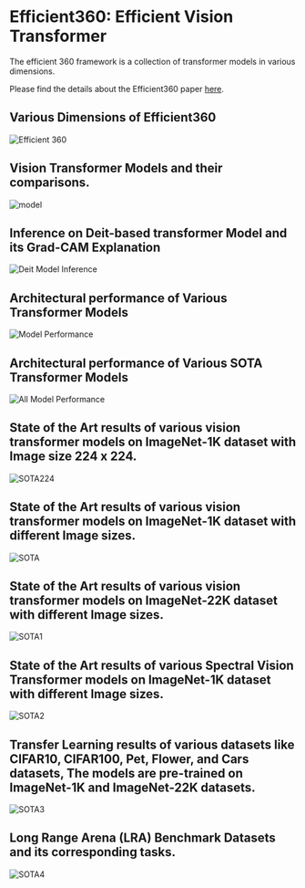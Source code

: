 # Efficient360: Efficient Vision Transformer
The efficient 360 framework is a collection of transformer models in various dimensions.

Please find the details about the Efficient360 paper [here](https://arxiv.org/pdf/2302.08374v1.pdf).

## Various Dimensions of Efficient360
![Efficient 360](images/Transformer_ven_diagram_E360_v3.png) 

## Vision Transformer Models and their comparisons.
![model](images/transformer_models.png) 

## Inference on Deit-based transformer Model and its Grad-CAM Explanation
![Deit Model Inference](images/transformer_inference.png) 

## Architectural performance of Various Transformer Models
![Model Performance](images/model_performance.png) 

## Architectural performance of Various SOTA Transformer Models
![All Model Performance](images/all_model_performance_acc.png)


## State of the Art results of various vision transformer models on ImageNet-1K dataset with Image size 224 x 224.
![SOTA224](images/ImageNet1K_224.png) 

## State of the Art results of various vision transformer models on ImageNet-1K dataset with different Image sizes.
![SOTA](images/ImageNet1K_384.png) 


## State of the Art results of various vision transformer models on ImageNet-22K dataset with different Image sizes.
![SOTA1](images/ImageNet22K.png) 


## State of the Art results of various Spectral Vision Transformer models on ImageNet-1K dataset with different Image sizes.
![SOTA2](images/spectral_net.png) 


 ## Transfer Learning results of various datasets like CIFAR10, CIFAR100, Pet, Flower, and Cars datasets, The models are  pre-trained on ImageNet-1K and ImageNet-22K datasets.
![SOTA3](images/transfer_learning.png) 

 ## Long Range Arena (LRA) Benchmark Datasets  and its corresponding tasks.
![SOTA4](images/lra.png)
